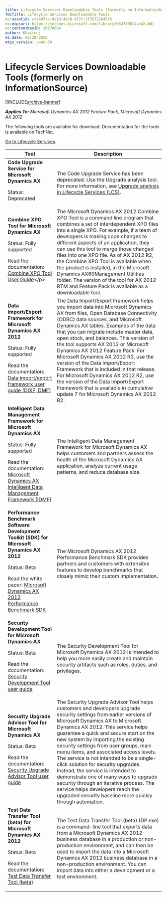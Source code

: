 ```yaml
---
title: Lifecycle Services Downloadable Tools (formerly on InformationSource)
TOCTitle: Lifecycle Services Downloadable Tools
ms:assetid: cc9407ab-9e1d-4dc0-9f2f-2f3572264576
ms:mtpsurl: https://technet.microsoft.com/library/Hh378081(v=AX.60)
ms:contentKeyID: 36870664
author: Khairunj
ms.date: 08/28/2020
mtps_version: v=AX.60
---
```


# Lifecycle Services Downloadable Tools (formerly on InformationSource) 


[!INCLUDE[archive-banner](includes/archive-banner.md)]


_**Applies To:** Microsoft Dynamics AX 2012 Feature Pack, Microsoft Dynamics AX 2012_

The following tools are available for download. Documentation for the tools is available on TechNet. 

[Go to Lifecycle Services](https://lcs.dynamics.com).

| Tool   | Description   |
|-------|----------------|
| **Code Upgrade Service for Microsoft Dynamics AX**<p></p><p>Status: Deprecated</p> | The Code Upgrade Service has been deprecated. Use the Upgrade analysis tool. For more information, see [Upgrade analysis in Lifecycle Services (LCS)](upgrade-analysis-lifecycle-services-lcs.md). |
| **Combine XPO Tool for Microsoft Dynamics AX**<p></p><p>Status: Fully supported</p><p>Read the documentation: [Combine XPO Tool User Guide](https://msdn.microsoft.com/library/4272f980-ad41-4187-be21-b2fcf93325e0(AX.60).aspx)</p>  | The Microsoft Dynamics AX 2012 Combine XPO Tool is a command line program that combines a set of interdependent XPO files into a single XPO. For example, if a team of developers is making code changes to different aspects of an application, they can use this tool to merge those changed files into one XPO file. As of AX 2012 R2, the Combine XPO Tool is available when the product is installed, in the Microsoft Dynamics AX60Management Utilities folder. The version of the tool for AX 2012 RTM and Feature Pack is available as a downloadable tool.|
| **Data Import/Export Framework for Microsoft Dynamics AX 2012**<p></p><p>Status: Fully supported</p><p>Read the documentation: [Data import/export framework user guide (DIXF, DMF)](/dynamicsax-2012/appuser-itpro/data-import-export-framework-user-guide-dixf-dmf)</p>                                     | The Data Import/Export Framework helps you import data into Microsoft Dynamics AX from files, Open Database Connectivity (ODBC) data sources, and Microsoft Dynamics AX tables. Examples of the data that you can migrate include master data, open stock, and balances. This version of the tool supports AX 2012 or Microsoft Dynamics AX 2012 Feature Pack. For Microsoft Dynamics AX 2012 R3, use the version of the Data Import/Export Framework that is included in that release. For Microsoft Dynamics AX 2012 R2, use the version of the Data Import/Export Framework that is available in cumulative update 7 for Microsoft Dynamics AX 2012 R2.|
| **Intelligent Data Management Framework for Microsoft Dynamics AX**<p></p><p>Status: Fully supported</p><p>Read the documentation: [Microsoft Dynamics AX Intelligent Data Management Framework (IDMF)](/dynamicsax-2012/appuser-itpro/microsoft-dynamics-ax-intelligent-data-management-framework-idmf)</p> | The Intelligent Data Management Framework for Microsoft Dynamics AX helps customers and partners assess the health of the Microsoft Dynamics AX application, analyze current usage patterns, and reduce database size. |
| **Performance Benchmark Software Development Toolkit (SDK) for Microsoft Dynamics AX 2012**<p></p><p>Status: Beta</p><p>Read the white paper: [Microsoft Dynamics AX 2012 Performance Benchmark SDK](https://go.microsoft.com/fwlink/?LinkId=306262)</p>| The Microsoft Dynamics AX 2012 Performance Benchmark SDK provides partners and customers with extensible features to develop benchmarks that closely mimic their custom implementation.  |
| **Security Development Tool for Microsoft Dynamics AX**<p></p><p>Status: Beta</p><p>Read the documentation: [Security Development Tool user guide](/dynamicsax-2012/appuser-itpro/security-development-tool-user-guide)</p>                                                                                  | The Security Development Tool for Microsoft Dynamics AX 2012 is intended to help you more easily create and maintain security artifacts such as roles, duties, and privileges. |
| **Security Upgrade Advisor Tool for Microsoft Dynamics AX**<p></p><p>Status: Beta</p><p>Read the documentation: [Security Upgrade Advisor Tool user guide](/dynamicsax-2012/appuser-itpro/security-upgrade-advisor-tool-user-guide)</p>                                                                      | The Security Upgrade Advisor Tool helps customers and developers upgrade security settings from earlier versions of Microsoft Dynamics AX to Microsoft Dynamics AX 2012. This service helps guarantee a quick and secure start on the new system by importing the existing security settings from user groups, main menu items, and associated access levels. The service is not intended to be a single-click solution for security upgrades. Instead, the service is intended to demonstrate one of many ways to upgrade security through an iterative process. The service helps developers reach the upgraded security baseline more quickly through automation. |
| **Test Data Transfer Tool (beta) for Microsoft Dynamics AX 2012**<p></p><p>Status: Beta</p><p>Read the documentation: [Test Data Transfer Tool (beta)](/dynamicsax-2012/appuser-itpro/test-data-transfer-tool-beta-2012)</p>  | The Test Data Transfer Tool (beta) (DP.exe) is a command-line tool that exports data from a Microsoft Dynamics AX 2012 business database in a production or non-production environment, and can then be used to import the data into a Microsoft Dynamics AX 2012 business database in a non-production environment. You can import data into either a development or a test environment. |
